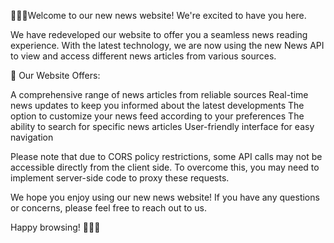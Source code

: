 🎉🎉🎉Welcome to our new news website! We're excited to have you here.

We have redeveloped our website to offer you a seamless news reading experience. With the latest technology, we are now using the new News API to view and access different news articles from various sources.


📰 Our Website Offers:

A comprehensive range of news articles from reliable sources
Real-time news updates to keep you informed about the latest developments
The option to customize your news feed according to your preferences
The ability to search for specific news articles
User-friendly interface for easy navigation

Please note that due to CORS policy restrictions, some API calls may not be accessible directly from the client side. To overcome this, you may need to implement server-side code to proxy these requests.

We hope you enjoy using our new news website! If you have any questions or concerns, please feel free to reach out to us.

Happy browsing! 🎉🎉🎉
